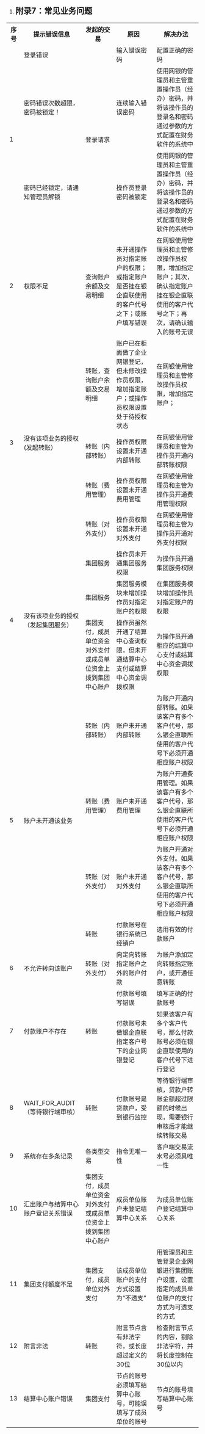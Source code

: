1. ## <a name="_toc300825272"></a><a name="_toc496253908"></a>**附录7：常见业务问题**

<table><tr><th colspan="1">序号</th><th colspan="1">提示错误信息<MESSAGE></th><th colspan="1">发起的交易</th><th colspan="1">原因</th><th colspan="1">解决办法</th></tr>
<tr><td colspan="1" rowspan="3">1</td><td colspan="1">登录错误</td><td colspan="1" rowspan="3">登录请求</td><td colspan="1">输入错误密码</td><td colspan="1">配置正确的密码</td></tr>
<tr><td colspan="1">密码错误次数超限，密码被锁定！</td><td colspan="1">连续输入错误密码</td><td colspan="1">使用网银的管理员和主管重置操作员（经办）密码，并将该操作员的登录名和密码通过参数的方式配置在财务软件的系统中</td></tr>
<tr><td colspan="1">密码已经锁定，请通知管理员解锁</td><td colspan="1">操作员登录密码被锁定</td><td colspan="1">使用网银的管理员和主管重置操作员（经办）密码，并将该操作员的登录名和密码通过参数的方式配置在财务软件的系统中</td></tr>
<tr><td colspan="1">2</td><td colspan="1">权限不足</td><td colspan="1">查询账户余额及交易明细</td><td colspan="1">未开通操作员对指定账户的权限；或指定账户是否挂在银企直联使用的客户代号之下；或账户填写错误</td><td colspan="1">在网银使用管理员和主管修改操作员权限，增加指定账户；其次，确认指定账户挂在银企直联使用的客户代号之下；再次，请确认输入的账号无误</td></tr>
<tr><td colspan="1" rowspan="4">3</td><td colspan="1" rowspan="4">没有该项业务的授权(发起转账）</td><td colspan="1">转账，查询账户余额及交易明细</td><td colspan="1">账户已在柜面做了企业网银登记，但未修改操作员权限，增加指定账户；或操作员权限设置处于待授权状态</td><td colspan="1">在网银使用管理员和主管修改操作员权限，增加指定账户；</td></tr>
<tr><td colspan="1">转账（内部转账）</td><td colspan="1">操作员权限设置未开通内部转账</td><td colspan="1">在网银使用管理员和主管为操作员开通内部转账权限</td></tr>
<tr><td colspan="1">转账（费用管理）</td><td colspan="1">操作员权限设置未开通费用管理</td><td colspan="1">在网银使用管理员和主管为操作员开通费用管理权限</td></tr>
<tr><td colspan="1">转账（对外支付）</td><td colspan="1">操作员权限设置未开通对外支付</td><td colspan="1">在网银使用管理员和主管为操作员开通对外支付权限</td></tr>
<tr><td colspan="1" rowspan="3">4</td><td colspan="1" rowspan="3">没有该项业务的授权（发起集团服务）</td><td colspan="1">集团服务</td><td colspan="1">操作员未开通集团服务权限</td><td colspan="1">为操作员开通集团服务权限</td></tr>
<tr><td colspan="1">集团服务</td><td colspan="1">集团服务模块未增加操作员对指定账户的权限</td><td colspan="1">在集团服务模块增加操作员对指定账户的权限</td></tr>
<tr><td colspan="1">集团支付，成员单位资金对外支付或成员单位资金上拨到集团中心账户</td><td colspan="1">操作员虽然开通了结算中心查询权限，但未开通结算中心支付或结算中心资金调拨权限</td><td colspan="1">为操作员开通相应的结算中心支付或结算中心资金调拨权限</td></tr>
<tr><td colspan="1" rowspan="4">5</td><td colspan="1" rowspan="4">账户未开通该业务</td><td colspan="1">转账（内部转账）</td><td colspan="1">账户未开通内部转账</td><td colspan="1">为账户开通内部转账。如果该客户有多个客户代号，那么银企直联所使用的客户代号下必须开通相应账户权限</td></tr>
<tr><td colspan="1">转账（费用管理）</td><td colspan="1">账户未开通费用管理</td><td colspan="1">为账户开通费用管理。如果该客户有多个客户代号，那么银企直联所使用的客户代号下必须开通相应账户权限</td></tr>
<tr><td colspan="1">转账（对外支付）</td><td colspan="1">账户未开通对外支付</td><td colspan="1">为账户开通对外支付。如果该客户有多个客户代号，那么银企直联所使用的客户代号下必须开通相应账户权限</td></tr>
<tr><td colspan="1">转账</td><td colspan="1">付款账号在银行系统已经销户</td><td colspan="1">选用有效的付款账户</td></tr>
<tr><td colspan="1">6</td><td colspan="1">不允许转向该账户</td><td colspan="1">转账（对外支付）</td><td colspan="1">向定向转账指定账户之外的账户付款</td><td colspan="1">为账户添加定向转账指定账户，或开通任意转账</td></tr>
<tr><td colspan="1" rowspan="2">7</td><td colspan="1" rowspan="2">付款账户不存在</td><td colspan="1" rowspan="2">转账</td><td colspan="1">付款账号填写错误</td><td colspan="1">填写正确的付款账号</td></tr>
<tr><td colspan="1">付款账号未做银企直联指定客户号下的企业网银登记</td><td colspan="1">如果该客户有多个客户代号，那么付款账号必须在银企直联使用的客户代号下进行登记</td></tr>
<tr><td colspan="1">8</td><td colspan="1">WAIT_FOR_AUDIT（等待银行端审核）</td><td colspan="1">转账</td><td colspan="1">付款账号是贷款户，受到银行监控</td><td colspan="1">等待银行端审核，贷款户转账金额超过限额的时候出现，需要银行审核后才能继续转账交易</td></tr>
<tr><td colspan="1">9</td><td colspan="1">系统存在多条记录</td><td colspan="1">各类型交易</td><td colspan="1">指令无唯一性</td><td colspan="1">客户端交易流水号<TRNUID>必须具唯一性</td></tr>
<tr><td colspan="1">10</td><td colspan="1">汇出账户与结算中心账户登记关系错误</td><td colspan="1">集团支付，成员单位资金对外支付或成员单位资金上拨到集团中心账户</td><td colspan="1">成员单位账户未登记结算中心关系</td><td colspan="1">为成员单位账户登记结算中心关系</td></tr>
<tr><td colspan="1">11</td><td colspan="1">集团支付额度不足</td><td colspan="1">集团支付，成员单位对外支付</td><td colspan="1">该成员单位账户的支付方式设置为“不透支”</td><td colspan="1">用管理员和主管登录企业网银进行集团账户设置，设置指定的成员单位账户的支付方式为可透支的方式</td></tr>
<tr><td colspan="1">12</td><td colspan="1">附言非法</td><td colspan="1">转账</td><td colspan="1">附言<PURPOSE>节点含有非法字符，或长度超过定义的30位</td><td colspan="1">检查附言<PURPOSE>节点的内容，剔除非法字符，并将长度控制在30位以内</td></tr>
<tr><td colspan="1">13</td><td colspan="1">结算中心账户错误</td><td colspan="1">集团支付</td><td colspan="1"><FUNDACCT>节点的账号必须填写结算中心账号，可能误填写了成员单位的账号</td><td colspan="1"><FUNDACCT>节点的账号填写结算中心账号</td></tr>
</table>
